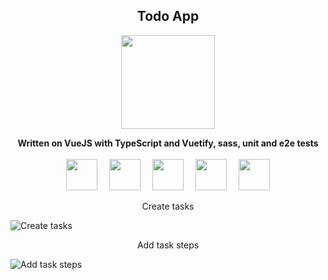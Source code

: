 <h2 align="center">Todo App</h2>
<p align="center">
    <img width="150px" src="https://upload.wikimedia.org/wikipedia/commons/9/95/Vue.js_Logo_2.svg" />
</p>
<p align="center">
    <b>Written on VueJS with TypeScript and Vuetify, sass, unit and e2e tests</b> <br /><br />
    <img style="margin-right: 15px" width="50px" src="https://upload.wikimedia.org/wikipedia/commons/4/4c/Typescript_logo_2020.svg" />
    <img style="margin-right: 15px" width="50px" src="https://cdn.worldvectorlogo.com/logos/vuetify.svg" />
    <img style="margin-right: 15px" width="50px" src="https://upload.wikimedia.org/wikipedia/commons/thumb/9/96/Sass_Logo_Color.svg/1280px-Sass_Logo_Color.svg.png" />
    <img style="margin-right: 15px" width="50px" src="https://seeklogo.com/images/J/jest-logo-F9901EBBF7-seeklogo.com.png" />
    <img width="50px" src="https://avatars.githubusercontent.com/u/8908513?s=280&v=4" />
</p>

<div align="center">Create tasks</div>

![Create tasks](https://user-images.githubusercontent.com/51407990/120901009-9f2b5580-c651-11eb-9c0d-83bd436c73ad.gif)

<div align="center">Add task steps</div>

![Add task steps](https://user-images.githubusercontent.com/51407990/120901303-655b4e80-c653-11eb-8ead-0b2f97440d87.gif)
